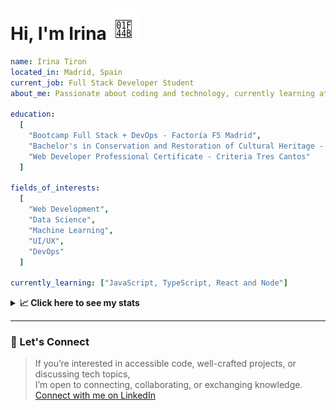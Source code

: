 <h1>Hi, I'm Irina <img src="./hand-emoji.svg" alt="Waving Hand" width="50" height="50"></h1>

```yaml
name: Irina Tiron
located_in: Madrid, Spain
current_job: Full Stack Developer Student
about_me: Passionate about coding and technology, currently learning at Factoría F5 in Madrid

education:
  [
    "Bootcamp Full Stack + DevOps - Factoría F5 Madrid",
    "Bachelor's in Conservation and Restoration of Cultural Heritage - ESCRBC Madrid",
    "Web Developer Professional Certificate - Criteria Tres Cantos"
  ]

fields_of_interests:
  [
    "Web Development",
    "Data Science",
    "Machine Learning",
    "UI/UX",
    "DevOps"
  ]
  
currently_learning: ["JavaScript, TypeScript, React and Node"]

```

<details>
  <summary><b>📈 Click here to see my stats</b></summary>

  ---
 
<!--START_SECTION:waka-->
**🐱 My GitHub Data** 

> 📦 166.7 kB Used in GitHub's Storage 
 > 
> 🏆 330 Contributions in the Year 2025
 > 
> 💼 Opted to Hire
 > 
> 📜 8 Public Repositories 
 > 
> 🔑 2 Private Repositories 
 > 
**I'm an Early 🐤** 

```text
🌞 Morning                335 commits         █████░░░░░░░░░░░░░░░░░░░░   20.44 % 
🌆 Daytime                966 commits         ███████████████░░░░░░░░░░   58.94 % 
🌃 Evening                298 commits         █████░░░░░░░░░░░░░░░░░░░░   18.18 % 
🌙 Night                  40 commits          █░░░░░░░░░░░░░░░░░░░░░░░░   02.44 % 
```
📅 **I'm Most Productive on Wednesday** 

```text
Monday                   226 commits         ███░░░░░░░░░░░░░░░░░░░░░░   13.79 % 
Tuesday                  320 commits         █████░░░░░░░░░░░░░░░░░░░░   19.52 % 
Wednesday                507 commits         ████████░░░░░░░░░░░░░░░░░   30.93 % 
Thursday                 355 commits         █████░░░░░░░░░░░░░░░░░░░░   21.66 % 
Friday                   181 commits         ███░░░░░░░░░░░░░░░░░░░░░░   11.04 % 
Saturday                 4 commits           ░░░░░░░░░░░░░░░░░░░░░░░░░   00.24 % 
Sunday                   46 commits          █░░░░░░░░░░░░░░░░░░░░░░░░   02.81 % 
```


📊 **This Week I Spent My Time On** 

```text
🕑︎ Time Zone: Europe/Madrid

💬 Programming Languages: 
JavaScript               4 hrs 4 mins        █████████████░░░░░░░░░░░░   52.66 % 
CSS                      2 hrs 20 mins       ████████░░░░░░░░░░░░░░░░░   30.33 % 
Bash                     46 mins             ███░░░░░░░░░░░░░░░░░░░░░░   10.13 % 
HTML                     11 mins             █░░░░░░░░░░░░░░░░░░░░░░░░   02.52 % 
JSON                     10 mins             █░░░░░░░░░░░░░░░░░░░░░░░░   02.24 % 

🐱‍💻 Projects: 
PillPal-Front            5 hrs 28 mins       ██████████████████░░░░░░░   70.97 % 
FullStack-Mariposas-Ocean1 hr 6 mins         ████░░░░░░░░░░░░░░░░░░░░░   14.28 % 
Full-Stack-Mariposas-Ocea44 mins             ██░░░░░░░░░░░░░░░░░░░░░░░   09.71 % 
Oceania-Butterflies-Backe15 mins             █░░░░░░░░░░░░░░░░░░░░░░░░   03.31 % 
hello-docker             5 mins              ░░░░░░░░░░░░░░░░░░░░░░░░░   01.11 % 
```

**I Mostly Code in JavaScript** 

```text
JavaScript               8 repos             █████████████░░░░░░░░░░░░   53.33 % 
HTML                     3 repos             █████░░░░░░░░░░░░░░░░░░░░   20.00 % 
CSS                      2 repos             ███░░░░░░░░░░░░░░░░░░░░░░   13.33 % 
TypeScript               2 repos             ███░░░░░░░░░░░░░░░░░░░░░░   13.33 % 
```



**Timeline**

![Lines of Code chart](https://raw.githubusercontent.com/irinatiron/irinatiron/main/assets/bar_graph.png)


 Last Updated on 19/09/2025 06:30:11 UTC
<!--END_SECTION:waka-->

</details>

---

### 📎 Let's Connect

>If you’re interested in accessible code, well-crafted projects, or discussing tech topics,  
>I’m open to connecting, collaborating, or exchanging knowledge.  
>[Connect with me on LinkedIn](https://www.linkedin.com/in/irinatiron/)

